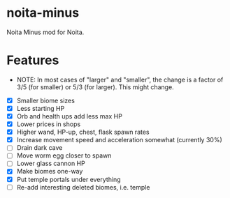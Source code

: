 # noita-minus
Noita Minus mod for Noita.

# Features

* NOTE: In most cases of "larger" and "smaller", the change is a factor of 3/5 (for smaller) or 5/3 (for larger). This might change.

- [x] Smaller biome sizes
- [x] Less starting HP
- [x] Orb and health ups add less max HP
- [x] Lower prices in shops
- [x] Higher wand, HP-up, chest, flask spawn rates
- [x] Increase movement speed and acceleration somewhat (currently 30%)
- [ ] Drain dark cave
- [ ] Move worm egg closer to spawn
- [ ] Lower glass cannon HP
- [x] Make biomes one-way
- [x] Put temple portals under everything
- [ ] Re-add interesting deleted biomes, i.e. temple
